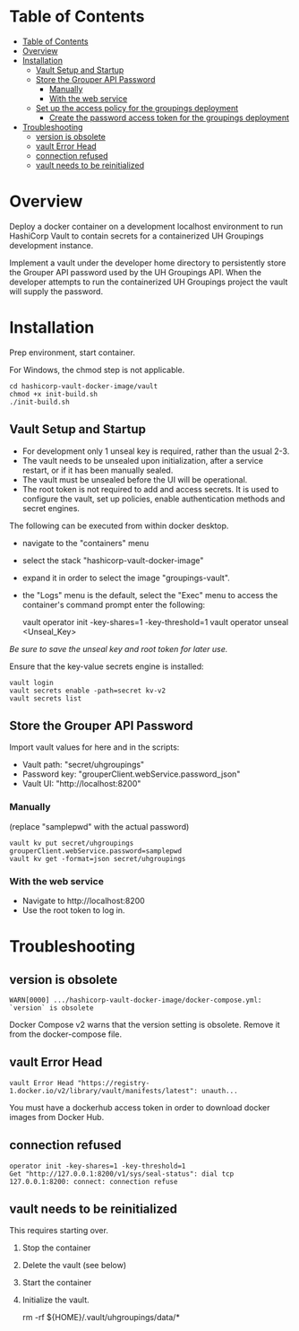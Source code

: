 # Table of Contents

<!-- TOC -->
* [Table of Contents](#table-of-contents)
* [Overview](#overview)
* [Installation](#installation)
  * [Vault Setup and Startup](#vault-setup-and-startup)
  * [Store the Grouper API Password](#store-the-grouper-api-password)
    * [Manually](#manually)
    * [With the web service](#with-the-web-service)
  * [Set up the access policy for the groupings deployment](#set-up-the-access-policy-for-the-groupings-deployment)
    * [Create the password access token for the groupings deployment](#create-the-password-access-token-for-the-groupings-deployment)
* [Troubleshooting](#troubleshooting)
  * [version is obsolete](#version-is-obsolete)
  * [vault Error Head](#vault-error-head)
  * [connection refused](#connection-refused)
  * [vault needs to be reinitialized](#vault-needs-to-be-reinitialized)
<!-- TOC -->

# Overview

Deploy a docker container on a development localhost environment to run 
HashiCorp Vault to contain secrets for a containerized UH Groupings development
instance.

Implement a vault under the developer home directory to persistently store the 
Grouper API password used by the UH Groupings API. When the developer attempts 
to run the containerized UH Groupings project the vault will supply the 
password.

# Installation

Prep environment, start container.

  For Windows, the chmod step is not applicable.

    cd hashicorp-vault-docker-image/vault
    chmod +x init-build.sh
    ./init-build.sh

## Vault Setup and Startup

- For development only 1 unseal key is required, rather than the usual 2-3.
- The vault needs to be unsealed upon initialization, after a service restart,
or if it has been manually sealed.
- The vault must be unsealed before the UI will be operational.
- The root token is not required to add and access secrets. It is used to 
configure the vault, set up policies, enable authentication methods and secret 
engines.

The following can be executed from within docker desktop. 
- navigate to the "containers" menu
- select the stack "hashicorp-vault-docker-image"
- expand it in order to select the image "groupings-vault". 
- the "Logs" menu is the default, select the "Exec" menu to access the 
container's command prompt enter the following:


    vault operator init -key-shares=1 -key-threshold=1
    vault operator unseal <Unseal_Key>

_Be sure to save the unseal key and root token for later use._

Ensure that the key-value secrets engine is installed:

    vault login
    vault secrets enable -path=secret kv-v2
    vault secrets list 

## Store the Grouper API Password

Import vault values for here and in the scripts:

- Vault path:   "secret/uhgroupings"
- Password key: "grouperClient.webService.password_json"
- Vault UI:     "http://localhost:8200"

### Manually

(replace "samplepwd" with the actual password)

    vault kv put secret/uhgroupings grouperClient.webService.password=samplepwd
    vault kv get -format=json secret/uhgroupings

### With the web service

- Navigate to http://localhost:8200
- Use the root token to log in.

# Troubleshooting

## version is obsolete

    WARN[0000] .../hashicorp-vault-docker-image/docker-compose.yml: `version` is obsolete

Docker Compose v2 warns that the version setting is obsolete. Remove it from the docker-compose file.

## vault Error Head

    vault Error Head "https://registry-1.docker.io/v2/library/vault/manifests/latest": unauth...

You must have a dockerhub access token in order to download docker images from Docker Hub.

## connection refused

    operator init -key-shares=1 -key-threshold=1
    Get "http://127.0.0.1:8200/v1/sys/seal-status": dial tcp 127.0.0.1:8200: connect: connection refuse

## vault needs to be reinitialized

This requires starting over.

1) Stop the container
2) Delete the vault (see below)
3) Start the container
4) Initialize the vault.


    rm -rf ${HOME}/.vault/uhgroupings/data/*
